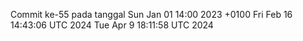 Commit ke-55 pada tanggal Sun Jan 01 14:00 2023 +0100
Fri Feb 16 14:43:06 UTC 2024
Tue Apr  9 18:11:58 UTC 2024
